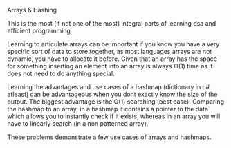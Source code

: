 Arrays & Hashing

This is the most (if not one of the most) integral parts of learning dsa and efficient programming

Learning to articulate arrays can be important if you know you have a very specific sort of data to store together, as most languages arrays are not dynamic, you have to allocate it before.
Given that an array has the space for something inserting an element into an array is always O(1) time as it does not need to do anything special.

Learning the advantages and use cases of a hashmap (dictionary in c# atleast) can be advantageous when you dont exactly know the size of the output. The biggest advantage is the O(1) searching (best case).
Comparing the hashmap to an array, in a hashmap it contains a pointer to the data which allows you to instantly check if it exists, whereas in an array you will have to linearly search (in a non patterned array).

These problems demonstrate a few use cases of arrays and hashmaps.
